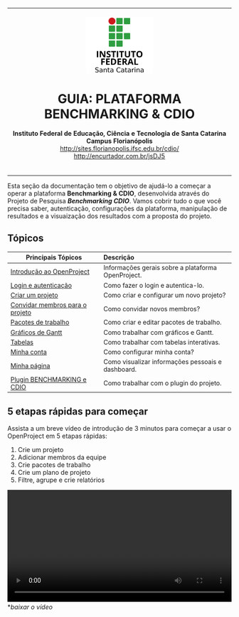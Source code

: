 <table align="center"><tr><td align="center" width="9999"><br>
<img src="logo.png" align="center" width="150" alt="Logo IFSC">

# GUIA: PLATAFORMA BENCHMARKING & CDIO

<b>Instituto Federal de Educação, Ciência e Tecnologia de Santa Catarina<br>
Campus Florianópolis<br></b>
http://sites.florianopolis.ifsc.edu.br/cdio/<br>
http://encurtador.com.br/jsDJ5<br><br>
</td></tr></table>

Esta seção da documentação tem o objetivo de ajudá-lo a começar a operar a plataforma **Benchmarking & CDIO**, desenvolvida através do Projeto de Pesquisa ***Benchmarking CDIO***. Vamos cobrir tudo o que você precisa saber, autenticação, configurações da plataforma, manipulação de resultados e a visuaização dos resultados com a proposta do projeto.

## Tópicos

| Principais Tópicos                                      | Descrição                                                    |
| ------------------------------------------------------- | :----------------------------------------------------------- |
| [Introdução ao OpenProject](openproject-introdução)     | Informações gerais sobre a plataforma OpenProject.           |
| [Login e autenticação](login-e-autenticação)            | Como fazer o login e autentica-lo.                           |
| [Criar um projeto](projeto)                             | Como criar e configurar um novo projeto?                     |
| [Convidar membros para o projeto](convidar-membros)     | Como convidar novos membros?                                 |
| [Pacotes de trabalho](pacotes-de-trabalho-int)          | Como criar e editar pacotes de trabalho.                     |
| [Gráficos de Gantt](graficos-de-gantt)                  | Como trabalhar com gráficos e Gantt.                         |
| [Tabelas](tabelas-int)                                  | Como trabalhar com tabelas interativas.                      |
| [Minha conta](minha-conta)                              | Como configurar minha conta?                                 |
| [Minha página](minha-página)                            | Como visualizar informações pessoais e dashboard.            |
| [Plugin BENCHMARKING e CDIO](plugin-benchmarking-cdio)  | Como trabalhar com o plugin do projeto.                      |

## 5 etapas rápidas para começar

Assista a um breve vídeo de introdução de 3 minutos para começar a usar o OpenProject em 5 etapas rápidas:

1. Crie um projeto
2. Adicionar membros da equipe
3. Crie pacotes de trabalho
4. Crie um plano de projeto
5. Filtre, agrupe e crie relatórios

<video src="https://www.openproject.org/wp-content/uploads/2021/03/OpenProject-Getting-started.mp4" type="video/mp4" controls="" style="width:100%"></video> **baixar o vídeo*
